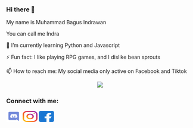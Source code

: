 ### Hi there 👋

My name is Muhammad Bagus Indrawan

You can call me Indra

🌱 I’m currently learning Python and Javascript

⚡ Fun fact: I like playing RPG games, and I dislike bean sprouts

📫 How to reach me: My social media only active on Facebook and Tiktok

<p align="center">
    <img src = "https://discord.c99.nl/widget/theme-1/354944887885660161.png">
</p>

<h3 align="left">Connect with me:</h3>
<p align="left">
<a href="https://discord.gg/lithiaa" target="blank"><img align="center" src="https://raw.githubusercontent.com/teamedwardforever/Readme-Generator/71f25dd8b98329b168142a6b782a107b75eab178/svg/Social/discord.svg" alt="lithiaa" height="30" width="40" /></a>
</a><a href="https://instagram.com/indralth" target="blank"><img align="center" src="https://raw.githubusercontent.com/teamedwardforever/Readme-Generator/71f25dd8b98329b168142a6b782a107b75eab178/svg/Social/instagram.svg" alt="indralth" height="30" width="40" /></a>
<a href="https://facebook.com/indradeonaru" target="blank"><img align="center" src="https://raw.githubusercontent.com/teamedwardforever/Readme-Generator/71f25dd8b98329b168142a6b782a107b75eab178/svg/Social/facebook.svg" alt="Indra Deonaru" height="30" width="40" /></a>
</p>
<!--
**radeonaru/radeonaru** is a ✨ _special_ ✨ repository because its `README.md` (this file) appears on your GitHub profile.

Here are some ideas to get you started:

- 🔭 I’m currently working on ...
- 🌱 I’m currently learning ...
- 👯 I’m looking to collaborate on ...
- 🤔 I’m looking for help with ...
- 💬 Ask me about ...
- 📫 How to reach me: ...
- 😄 Pronouns: ...
- ⚡ Fun fact: ...
-->
